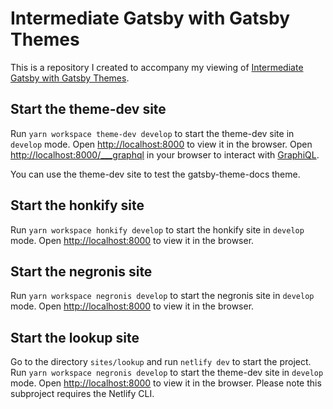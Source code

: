 # Intermediate Gatsby with Gatsby Themes
This is a repository I created to accompany my viewing of [Intermediate Gatsby with Gatsby Themes](https://github.com/jlengstorf/gatsby-intermediate).

## Start the theme-dev site
Run `yarn workspace theme-dev develop` to start the theme-dev site in `develop` mode. Open [http://localhost:8000](http://localhost:8000) to view it in the browser. Open [http://localhost:8000/___graphql](http://localhost:8000/___graphql) in your browser to interact with [GraphiQL](https://github.com/graphql/graphiql).

You can use the theme-dev site to test the gatsby-theme-docs theme.

## Start the honkify site
Run `yarn workspace honkify develop` to start the honkify site in `develop` mode. Open [http://localhost:8000](http://localhost:8000) to view it in the browser.

## Start the negronis site
Run `yarn workspace negronis develop` to start the negronis site in `develop` mode. Open [http://localhost:8000](http://localhost:8000) to view it in the browser.

## Start the lookup site
Go to the directory `sites/lookup` and run `netlify dev` to start the project.
Run `yarn workspace negronis develop` to start the theme-dev site in `develop` mode. Open [http://localhost:8000](http://localhost:8000) to view it in the browser. Please note this subproject requires the Netlify CLI.
